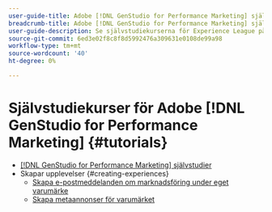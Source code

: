 ```yaml
---
user-guide-title: Adobe [!DNL GenStudio for Performance Marketing] självstudiekurser
breadcrumb-title: Adobe [!DNL GenStudio for Performance Marketing] självstudiekurser
user-guide-description: Se självstudiekurserna för Experience League på Adobe [!DNL GenStudio for Performance Marketing], en totallösning för att snabba upp och förenkla innehållsleveranskedjan med generativ AI och intelligent automatisering.
source-git-commit: 6ed3e02f8c8f8d5992476a309631e0108de99a98
workflow-type: tm+mt
source-wordcount: '40'
ht-degree: 0%

---
```



# Självstudiekurser för Adobe [!DNL GenStudio for Performance Marketing] {#tutorials}

+ [[!DNL GenStudio for Performance Marketing] självstudier](overview.md)
+ Skapar upplevelser {#creating-experiences}
   + [Skapa e-postmeddelanden om marknadsföring under eget varumärke](./creating-experiences/creating-on-brand-emails.md)
   + [Skapa metaannonser för varumärket](./creating-experiences/creating-on-meta-ads.md)
